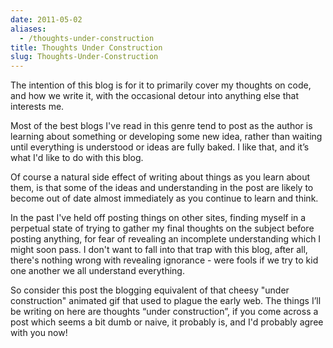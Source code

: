 ```yaml
---
date: 2011-05-02
aliases:
  - /thoughts-under-construction
title: Thoughts Under Construction
slug: Thoughts-Under-Construction
---
```


The intention of this blog is for it to primarily cover my thoughts on code, and how we write it, with the occasional detour into anything else that interests me.

Most of the best blogs I've read in this genre tend to post as the author is learning about something or developing some new idea, rather than waiting until everything is understood or ideas are fully baked. I like that, and it’s what I'd like to do with this blog.

Of course a natural side effect of writing about things as you learn about them, is that some of the ideas and understanding in the post are likely to become out of date almost immediately as you continue to learn and think.

In the past I've held off posting things on other sites, finding myself in a perpetual state of trying to gather my final thoughts on the subject before posting anything, for fear of revealing an incomplete understanding which I might soon pass. I don't want to fall into that trap with this blog, after all, there's nothing wrong with revealing ignorance - were fools if we try to kid one another we all understand everything.

So consider this post the blogging equivalent of that cheesy "under construction" animated gif that used to plague the early web. The things I’ll be writing on here are thoughts “under construction”, if you come across a post which seems a bit dumb or naive, it probably is, and I'd probably agree with you now!